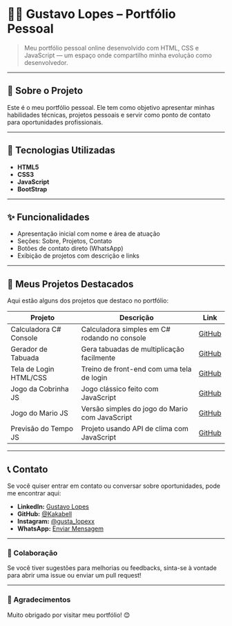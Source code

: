 # 🧑‍💻 Gustavo Lopes – Portfólio Pessoal

> Meu portfólio pessoal online desenvolvido com HTML, CSS e JavaScript — um espaço onde compartilho minha evolução como desenvolvedor.

---

## 🎯 Sobre o Projeto

Este é o meu portfólio pessoal. Ele tem como objetivo apresentar minhas habilidades técnicas, projetos pessoais e servir como ponto de contato para oportunidades profissionais.

---

## 🔧 Tecnologias Utilizadas

- **HTML5**
- **CSS3**
- **JavaScript**
- **BootStrap**

---

## ✨ Funcionalidades

- Apresentação inicial com nome e área de atuação
- Seções: Sobre, Projetos, Contato
- Botões de contato direto (WhatsApp)
- Exibição de projetos com descrição e links

---

## 💼 Meus Projetos Destacados

Aqui estão alguns dos projetos que destaco no portfólio:

| Projeto                     | Descrição                                                                 | Link |
|----------------------------|---------------------------------------------------------------------------|------|
| Calculadora C# Console     | Calculadora simples em C# rodando no console                              | [GitHub](https://github.com/Kakabell/Calculadora-C--Console)  |
| Gerador de Tabuada         | Gera tabuadas de multiplicação facilmente                                 | [GitHub](https://github.com/Kakabell/GeradorTabuada)  |
| Tela de Login HTML/CSS     | Treino de front-end com uma tela de login                                 | [GitHub](https://github.com/Kakabell/TreinoTelaLogin)  |
| Jogo da Cobrinha JS        | Jogo clássico feito com JavaScript                                        | [GitHub](https://github.com/Kakabell/JogoDaCobrinha)  |
| Jogo do Mario JS           | Versão simples do jogo do Mario com JavaScript                            | [GitHub](https://github.com/Kakabell/JogoMario)  |
| Previsão do Tempo JS       | Projeto usando API de clima com JavaScript                                | [GitHub](https://github.com/Kakabell/Previs-oDoTempo)  |

---

## 📞 Contato

Se você quiser entrar em contato ou conversar sobre oportunidades, pode me encontrar aqui:

- **LinkedIn:** [Gustavo Lopes](https://www.linkedin.com/in/gusta-lopexx/) 
- **GitHub:** [@Kakabell](https://github.com/gusta-lopexx) 
- **Instagram:** [@gusta_lopexx](https://www.instagram.com/gusta_lopexx/) 
- **WhatsApp:** [Enviar Mensagem](https://wa.me/5547991912757) 

---

### 🤝 Colaboração

Se você tiver sugestões para melhorias ou feedbacks, sinta-se à vontade para abrir uma issue ou enviar um pull request!

---

### 🌟 Agradecimentos

Muito obrigado por visitar meu portfólio! 😊
